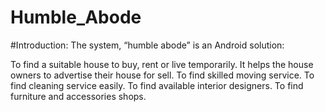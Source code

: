 # Humble_Abode
#Introduction:
The system, “humble abode” is an Android solution:

To find a suitable house to buy, rent or live temporarily.
It helps the house owners to advertise their house for sell.
To find skilled moving service.
To find cleaning service easily.
To find available interior designers.
To find furniture and accessories shops.
